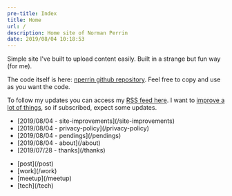 ```yaml
---
pre-title: Index
title: Home
url: /
description: Home site of Norman Perrin
date: 2019/08/04 10:18:53
---
```


Simple site I've built to upload content easily. Built in a strange but fun way (for me).

The code itself is here: [nperrin github repository](https://github.com/NormanPerrin/nperrin/tree/src). Feel free to copy and use as you want the code.

To follow my updates you can access my [RSS feed here](/feed/index.xml). I want to [improve a lot of things](/site-improvements), so if subscribed, expect some updates.

<nav id="file">
	<ul>
		<li>[<span class="mobile-hide">2019/08/04 - </span>site-improvements](/site-improvements)</li>
		<li>[<span class="mobile-hide">2019/08/04 - </span>privacy-policy](/privacy-policy)</li>
		<li>[<span class="mobile-hide">2019/08/04 - </span>pendings](/pendings)</li>
		<li>[<span class="mobile-hide">2019/08/04 - </span>about](/about)</li>
		<li>[<span class="mobile-hide">2019/07/28 - </span>thanks](/thanks)</li>
	</ul>
</nav>
<nav id="dir">
	<ul>
		<li>[post](/post)</li>
		<li>[work](/work)</li>
		<li>[meetup](/meetup)</li>
		<li>[tech](/tech)</li>
	</ul>
</nav>
